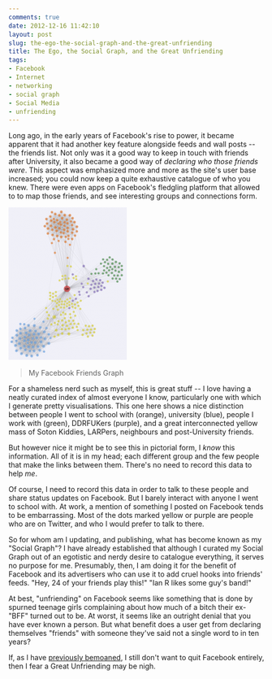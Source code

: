 ```yaml
---
comments: true
date: 2012-12-16 11:42:10
layout: post
slug: the-ego-the-social-graph-and-the-great-unfriending
title: The Ego, the Social Graph, and the Great Unfriending
tags:
- Facebook
- Internet
- networking
- social graph
- Social Media
- unfriending
---
```


Long ago, in the early years of Facebook's rise to power, it became apparent that it had another key feature alongside feeds and wall posts -- the friends list. Not only was it a good way to keep in touch with friends after University, it also became a good way of _declaring who those friends were_. This aspect was emphasized more and more as the site's user base increased; you could now keep a quite exhaustive catalogue of who you knew. There were even apps on Facebook's fledgling platform that allowed to to map those friends, and see interesting groups and connections form.

[![Facebook Friends Graph](/img/blog/2012/12/Screenshot-10-233x300.png)](/img/blog/2012/12/Screenshot-10.png)

> My Facebook Friends Graph

For a shameless nerd such as myself, this is great stuff -- I love having a neatly curated index of almost everyone I know, particularly one with which I generate pretty visualisations. This one here shows a nice distinction between people I went to school with (orange), university (blue), people I work with (green), DDRFUKers (purple), and a great interconnected yellow mass of Soton Kiddies, LARPers, neighbours and post-University friends.

But however nice it might be to see this in pictorial form, I _know_ this information. All of it is in my head; each different group and the few people that make the links between them. There's no need to record this data to help _me_.

Of course, I need to record this data in order to talk to these people and share status updates on Facebook. But I barely interact with anyone I went to school with. At work, a mention of something I posted on Facebook tends to be embarrassing. Most of the dots marked yellow or purple are people who are on Twitter, and who I would prefer to talk to there.

So for whom am I updating, and publishing, what has become known as my "Social Graph"? I have already established that although I curated my Social Graph out of an egotistic and nerdy desire to catalogue everything, it serves no purpose for me. Presumably, then, I am doing it for the benefit of Facebook and its advertisers who can use it to add cruel hooks into friends' feeds. "Hey, 24 of your friends play this!" "Ian R likes some guy's band!"

At best, "unfriending" on Facebook seems like something that is done by spurned teenage girls complaining about how much of a bitch their ex-"BFF" turned out to be. At worst, it seems like an outright denial that you have ever known a person. But what benefit does a user get from declaring themselves "friends" with someone they've said not a single word to in ten years?

If, as I have [previously bemoaned](/blog/could-i-live-without/), I still don't want to quit Facebook entirely, then I fear a Great Unfriending may be nigh.
